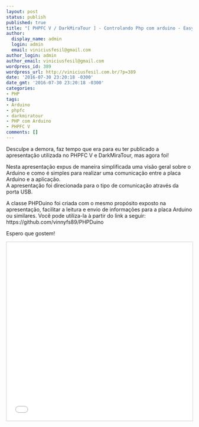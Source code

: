 ```yaml
---
layout: post
status: publish
published: true
title: "[ PHPFC V / DarkMiraTour ] - Controlando Php com arduino - Easy Way"
author:
  display_name: admin
  login: admin
  email: viniciusfesil@gmail.com
author_login: admin
author_email: viniciusfesil@gmail.com
wordpress_id: 389
wordpress_url: http://viniciusfesil.com.br/?p=389
date: '2016-07-30 23:20:18 -0300'
date_gmt: '2016-07-30 23:20:18 -0300'
categories:
- PHP
tags:
- Arduino
- phpfc
- darkmiratour
- PHP com Arduino
- PHPFC V
comments: []
---
```

<p>Desculpe a demora, faz tempo que era para eu ter publicado a apresenta&ccedil;&atilde;o utilizada no&nbsp;PHPFC V e DarkMiraTour, mas agora foi!</p>
<p>Nesta apresenta&ccedil;&atilde;o expus de maneira simplificada uma vis&atilde;o geral sobre o Arduino e como &eacute; simples para realizar uma comunica&ccedil;&atilde;o entre a placa Arduino e a aplica&ccedil;&atilde;o.<br />
A apresenta&ccedil;&atilde;o foi direcionada para o tipo de comunica&ccedil;&atilde;o atrav&eacute;s da porta USB.</p>
<p>A classe PHPDuino foi criada com o mesmo prop&oacute;sito exposto na apresenta&ccedil;&atilde;o, facilitar a leitura e envio de informa&ccedil;&otilde;es para a placa Arduino ou similares. Voc&ecirc; pode utiliza-la &agrave; partir do link a seguir: https://github.com/vinnyfs89/PHPDuino</p>
<p>Espero que gostem!</p>
<p><iframe style="border: 1px solid #CCC; border-width: 1px; margin-bottom: 5px; max-width: 100%;" src="//www.slideshare.net/slideshow/embed_code/key/2xAuug3Nl68Rd0" width="595" height="485" frameborder="0" marginwidth="0" marginheight="0" scrolling="no" allowfullscreen="allowfullscreen"> </iframe></p>
